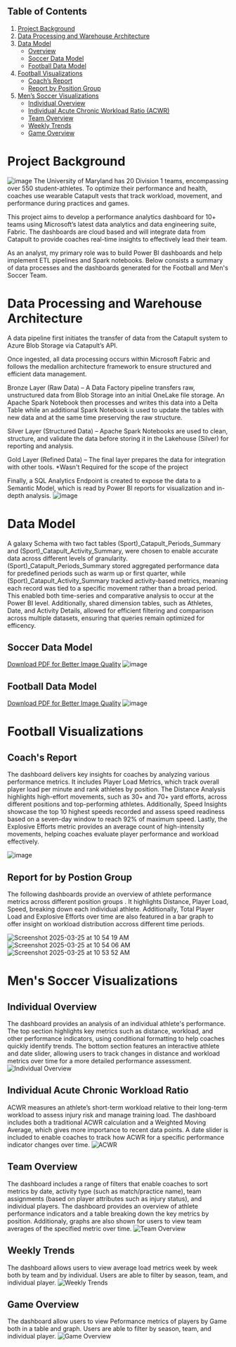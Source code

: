 ## Table of Contents  
1. [Project Background](#project-background)  
2. [Data Processing and Warehouse Architecture](#data-processing-and-warehouse-architecture)  
3. [Data Model](#data-model)  
   - [Overview](#overview)  
   - [Soccer Data Model](#soccer-data-model)  
   - [Football Data Model](#football-data-model)  
4. [Football Visualizations](#football-visualizations)  
   - [Coach’s Report](#coachs-report)  
   - [Report by Position Group](#report-by-position-group)  
5. [Men’s Soccer Visualizations](#mens-soccer-visualizations)  
   - [Individual Overview](#individual-overview)  
   - [Individual Acute Chronic Workload Ratio (ACWR)](#individual-acute-chronic-workload-ratio-acwr)  
   - [Team Overview](#team-overview)  
   - [Weekly Trends](#weekly-trends)  
   - [Game Overview](#game-overview)
     
# Project Background
![image](https://github.com/user-attachments/assets/953c2f94-2e92-4d63-a86e-d0f92aebdf94)
The University of Maryland has 20 Division 1 teams, encompassing over 550 student-athletes. To optimize their performance and health, coaches use wearable Catapult vests that track workload, movement, and performance during practices and games.

This project aims to develop a performance analytics dashboard for 10+ teams using Microsoft’s latest data analytics and data engineering suite, Fabric. The dashboards are cloud based and will integrate data from Catapult to provide coaches real-time insights to effectively lead their team.

As an analyst, my primary role was to build Power BI dashboards and help implement ETL pipelines and Spark notebooks. Below consists a summary of data processes and the dashboards generated for the Football and Men's Soccer Team.

# Data Processing and Warehouse Architecture
A data pipeline first initiates the transfer of data from the Catapult system to Azure Blob Storage via Catapult’s API.

Once ingested, all data processing occurs within Microsoft Fabric and follows the medallion architecture framework to ensure structured and efficient data management.

Bronze Layer (Raw Data) – A Data Factory pipeline transfers raw, unstructured data from Blob Storage into an initial OneLake file storage. An Apache Spark Notebook then processes and writes this data into a Delta Table while an additional Spark Notebook is used to update the tables with new data and at the same time preserving the raw structure.

Silver Layer (Structured Data) – Apache Spark Notebooks are used to clean, structure, and validate the data before storing it in the Lakehouse (Silver) for reporting and analysis.

Gold Layer (Refined Data) – The final layer prepares the data for integration with other tools. *Wasn't Required for the scope of the project

Finally, a SQL Analytics Endpoint is created to expose the data to a Semantic Model, which is read by Power BI reports for visualization and in-depth analysis.
![image](https://github.com/user-attachments/assets/fd0b18b9-ce0f-485e-ba95-b1c9bf717dec)

# Data Model
A galaxy Schema with two fact tables (Sport)_Catapult_Periods_Summary and (Sport)_Catapult_Activity_Summary, were chosen to enable accurate data across different levels of granularity. (Sport)_Catapult_Periods_Summary stored aggregated performance data for predefined periods such as warm up or first quarter, while (Sport)_Catapult_Activity_Summary tracked activity-based metrics, meaning each record was tied to a specific movement rather than a broad period. This enabled both time-series and comparative analysis to occur at the Power BI level. Additionally, shared dimension tables, such as Athletes, Date, and Activity Details, allowed for efficient filtering and comparison across multiple datasets, ensuring that queries remain optimized for efficency. 

## Soccer Data Model
[Download PDF for Better Image Quality](https://github.com/allenliu107/University-of-Maryland-Athlete-Performance/blob/main/MSC_DataModel.pdf)
![image](https://github.com/user-attachments/assets/289cc0e0-2e20-41a5-99a1-fa5bdb6a21f9)
## Football Data Model
[Download PDF for Better Image Quality](https://github.com/allenliu107/University-of-Maryland-Athlete-Performance/blob/main/Football%20Catapult%20Data%20Model.pdf)
![image](https://github.com/user-attachments/assets/d4c6f7ac-796b-49d5-a553-399579ebc417)


# Football Visualizations

## Coach's Report
The dashboard delivers key insights for coaches by analyzing various performance metrics. It includes Player Load Metrics, which track overall player load per minute and rank athletes by position. The Distance Analysis highlights high-effort movements, such as 30+ and 70+ yard efforts, across different positions and top-performing athletes. Additionally, Speed Insights showcase the top 10 highest speeds recorded and assess speed readiness based on a seven-day window to reach 92% of maximum speed. Lastly, the Explosive Efforts metric provides an average count of high-intensity movements, helping coaches evaluate player performance and workload effectively.

![image](https://github.com/user-attachments/assets/1031618d-4beb-43b8-a576-1acae09cb16c)

## Report for by Postion Group
The following dashboards provide an overview of athlete performance metrics across different position groups . It highlights Distance, Player Load, Speed, breaking down each individual athlete. Additionally, Total Player Load and Explosive Efforts over time are also featured in a bar graph to offer insight on workload distribution accross different time periods. 

![Screenshot 2025-03-25 at 10 54 19 AM](https://github.com/user-attachments/assets/b1cdba40-2cee-4f09-ac6e-26b44e5599ab)
![Screenshot 2025-03-25 at 10 54 06 AM](https://github.com/user-attachments/assets/a23f0d13-d520-432f-a58d-f6211a376162)
![Screenshot 2025-03-25 at 10 53 52 AM](https://github.com/user-attachments/assets/e9b6795d-04ac-459a-af96-289acc51bae0)

# Men's Soccer Visualizations

## Individual Overview
The dashboard provides an analysis of an individual athlete's performance. The top section highlights key metrics such as distance, workload, and other performance indicators, using conditional formatting to help coaches quickly identify trends. The bottom section features an interactive athlete and date slider, allowing users to track changes in distance and workload metrics over time for a more detailed performance assessment.
![Individual Overview](https://github.com/user-attachments/assets/0162050f-1cf5-41a9-9087-d8bd1cc66e90)
## Individual Acute Chronic Workload Ratio
ACWR measures an athlete’s short-term workload relative to their long-term workload to assess injury risk and manage training load. The dashboard includes both a traditional ACWR calculation and a Weighted Moving Average, which gives more importance to recent data points. A date slider is included to enable coaches to track how ACWR for a specific performance indicator changes over time.
![ACWR](https://github.com/user-attachments/assets/292d2334-d225-411f-9bbf-bf2dfffa690c)
## Team Overview
The dashboard includes a range of filters that enable coaches to sort metrics by date, activity type (such as match/practice name), team assignments (based on player attributes such as injury status), and individual players. The dashboard provides an overview of athlete performance indicators and a table breaking down the key metrics by position. Additionaly, graphs are also shown for users to view team averages of the specified metric over time. 
![Team Overview](https://github.com/user-attachments/assets/bc8e880b-8861-4138-b94f-281167849787)
## Weekly Trends
The dashboard allows users to view average load metrics week by week both by team and by individual. Users are able to filter by season, team, and individual player.
![Weekly Trends](https://github.com/user-attachments/assets/a1a2a712-661b-4aba-b8ee-4b2eb224ccf1)
## Game Overview
The dashboard allow users to view Peformance metrics of players by Game both in a table and graph. Users are able to filter by season, team, and individual player. 
![Game Overview](https://github.com/user-attachments/assets/ad8fb543-c999-4be8-8bee-d60e06eb8f6f)









